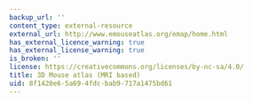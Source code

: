 ```yaml
---
backup_url: ''
content_type: external-resource
external_url: http://www.emouseatlas.org/emap/home.html
has_external_licence_warning: true
has_external_license_warning: true
is_broken: ''
license: https://creativecommons.org/licenses/by-nc-sa/4.0/
title: 3D Mouse atlas (MRI based)
uid: 8f1420e6-5a69-4fdc-bab9-717a1475bd61
---
```

